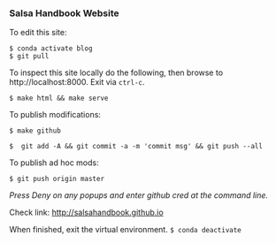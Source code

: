 

### Salsa Handbook Website


To edit this site:
```$ cd ~/code/salsahandbook.github.io
$ conda activate blog
$ git pull
```

To inspect this site locally do the following, then browse to http://localhost:8000.   Exit via `ctrl-c`. 

`$ make html && make serve`

To publish modifications:

`$ make github`

`$  git add -A && git commit -a -m 'commit msg' && git push --all`



To publish ad hoc mods:

`$ git push origin master`


_Press Deny on any popups and enter github cred at the command line._



Check link:  http://salsahandbook.github.io


When finished, exit the virtual environment.
`$ conda deactivate`

